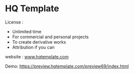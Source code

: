# HQ Template

License :

- Unlimited time
- For commercial and personal projects
- To create derivative works
- Attribution if you can

website : www.hqtemplate.com

Demo: https://preview.hqtemplate.com/preview69/index.html
